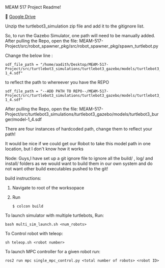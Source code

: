 
MEAM 517 Project Readme!

:link: [Google Drive](https://drive.google.com/drive/folders/12vvI-4S0ICZvCfdP6TQElmgLZ1OQ7fW2?usp=sharing)


Unzip the turtlebot3_simulation zip file and add it to the gitignore list. 



So, to run the Gazebo Simulator, one path will need to be manually added.
After pulling the Repo, open the file: MEAM-517-Project/src/robot_spawner_pkg/src/robot_spawner_pkg/spawn_turtlebot.py

Change the below line :
```
sdf_file_path = "/home/aadith/Desktop/MEAM-517-Project/src/turtlebot3_simulations/turtlebot3_gazebo/models/turtlebot3_burger/model-1_4.sdf"
```

to reflect the path to whereever you have the REPO
```
sdf_file_path = "--ADD PATH TO REPO--/MEAM-517-Project/src/turtlebot3_simulations/turtlebot3_gazebo/models/turtlebot3_burger/model-1_4.sdf"
```

After pulling the Repo, open the file: MEAM-517-Project/src/turtlebot3_simulations/turtlebot3_gazebo/models/turtlebot3_burger/model-1_4.sdf

There are four instances of hardcoded path, change them to reflect your path!


It would be nice if we could get our Robot to take this model path in one location, but I don't know how it works



Node: Guys,I have set up a git ignore file to ignore all the build/ , log/ and install/ folders as we would want to build them in our own system and do not want other build executables pushed to the git!



build instructions:
1. Navigate to root of the worksopace
2. Run 

     `$ colcon build`


To launch simulator with multiple turtlebots, Run:

```bash multi_sim_launch.sh <num_robots>```

To Control robot with teleop:

``` sh teleop.sh <robot number> ```

To launch MPC controller for a given robot run:

```ros2 run mpc single_mpc_control.py <total number of robots> <robot ID> ```

     
     
     
   
